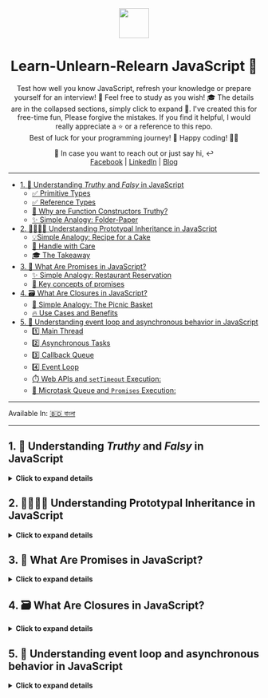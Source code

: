 <div align="center">
  <img height="60" src="https://img.icons8.com/color/344/javascript.png">
  <h1>Learn-Unlearn-Relearn JavaScript 🔄</h1>
</div>

<p align="center">
Test how well you know JavaScript, refresh your knowledge or prepare yourself for an interview! 💪 Feel free to study as you wish! 🎓 The details are in the collapsed sections, simply click to expand 🔽.
I've created this for free-time fun, Please forgive the mistakes. If you find it helpful, I would really appreciate a ⭐️ or a reference to this repo. <br/> 
Best of luck for your programming journey! 🙏 Happy coding! 🧑‍💻
</p>

<p align="center">
💬 In case you want to reach out or just say hi, ↩️ <br/>
<a href="https://www.facebook.com/saiefalemon">Facebook</a> | <a href="https://www.linkedin.com/in/saiefalemon">LinkedIn</a> | <a href="https://www.iamsaief.com/">Blog</a>
</p>

---

- [1. 🧐 Understanding _Truthy_ and _Falsy_ in JavaScript](#1--understanding-truthy-and-falsy-in-javascript)
  - [✅ Primitive Types](#primitive-types)
  - [✅ Reference Types](#reference-types)
  - [🤔 Why are Function Constructors Truthy?](#why-are-function-constructors-truthy)
  - [✨ Simple Analogy: Folder-Paper](#-simple-analogy-folder-paper)
- [2. 👨‍👩‍👧‍👦 Understanding Prototypal Inheritance in JavaScript](#2--understanding-prototypal-inheritance-in-javascript)
  - [💡Simple Analogy: Recipe for a Cake](#simple-analogy-recipe-for-a-cake)
  - [📝 Handle with Care](#handle-with-care)
  - [🎓 The Takeaway](#the-takeaway)
- [3. 🤝 What Are Promises in JavaScript?](#3-what-are-promises-in-javascript)
  - [✨ Simple Analogy: Restaurant Reservation](#simple-analogy-restaurant-reservation)
  - [🧩 Key concepts of promises](#-key-concepts-of-promises)
- [4. 🗃️ What Are Closures in JavaScript?](#4-️what-are-closures-in-javascript)
  - [🧩 Simple Analogy: The Picnic Basket](#-simple-analogy-the-picnic-basket)
  - [🔥 Use Cases and Benefits](#use-cases-and-benefits)
- [5. 🔄 Understanding event loop and asynchronous behavior in JavaScript](#5-understanding-event-loop-and-asynchronous-behavior-in-javascript)
  - [1️⃣ Main Thread](#1️⃣-main-thread)
  - [2️⃣ Asynchronous Tasks](#2️⃣-asynchronous-tasks)
  - [3️⃣ Callback Queue](#3️⃣-callback-queue)
  - [4️⃣ Event Loop](#4️⃣-event-loop)
  - [⏱️ Web APIs and `setTimeout` Execution:](#️-web-apis-and-settimeout-execution)
  - [🤝 Microtask Queue and `Promises` Execution:](#-microtask-queue-and-promises-execution)

---

Available In: [🇧🇩 বাংলা](./bn-BD/README_bn-BD.md)

---

## 1. 🧐 Understanding _Truthy_ and _Falsy_ in JavaScript

<details><summary><b>Click to expand details</b></summary>

### ✅ Primitive Types

- 💡 Represent single, immutable values. Primitive types in JavaScript include `undefined`, `null`, `boolean`, `number`, `string`, `symbol`, and `BigInt`.

- 💡 If a primitive type has a value that is considered falsy (like `0`, `false`, `""`, `null`, `undefined`, or `NaN`), it will behave as false in a Boolean context.

- 💡 They are stored directly in the location where the variable accesses them.

### ✅ Reference Types

- 💡 Include objects such as `function`, `array`, and other `objects`, and they are mutable.

- 💡 When you create a reference type, JavaScript allocates memory for it and the variable you assign it to holds a reference (or pointer) to that memory space, not the actual data itself.

- 💡 Since a reference points to an object, and objects in JavaScript are inherently truthy, a reference type cannot be falsy. Even if an object is empty (like `{}`) or an array has no elements (`[]`), it is still truthy because a reference to an allocated memory space exists.

### 🤔 Why are Function Constructors Truthy?

- 💡 Function constructors like `new Number()` or `new Boolean()` create object wrappers around primitive values.

- 💡 Despite the primitive value inside the object being falsy (like `0` or `false`), the object wrapper itself is a reference type.

- 💡 As we’ve established, reference types are always truthy because they refer to a memory location, not the value itself.

### ✨ Simple Analogy: Folder-Paper

Think of primitive types as individual pieces of paper with something written on them. If the paper is blank (a falsy value), it’s like having nothing or false. Reference types, on the other hand, are like folders (objects) that can hold these papers. Even if the folder is designed to hold a blank paper, the folder itself still exists and is something (truthy). The function constructors like `new Number()` and `new Boolean()` are like special folders that come with a label and even if the label says `0` or `false` (falsy), the folder is still an item you can reference and use (truthy).

🧠 Remember, in JavaScript, the type of value determines its **truthiness** or **falsiness**. Objects will always be your go-to for a guaranteed truthy value!

</details>

## 2. 👨‍👩‍👧‍👦 Understanding Prototypal Inheritance in JavaScript

<details><summary><b>Click to expand details</b></summary>
<p>

In JavaScript, a `prototype` is like a blueprint for creating objects. It’s an object itself, and every function in JavaScript has a prototype property that’s used when creating new objects. This prototype object includes properties and methods that should be available to the objects created from the function.

### 💡Simple Analogy: Recipe for a Cake

Imagine you have a recipe for a cake. This recipe includes all the steps and ingredients you need to make the cake. In JavaScript, the recipe is like the `prototype`. When you bake a cake using this recipe, the cake (an `object`) inherits all the properties from the recipe (the `prototype`). If you decide to add a new step to the recipe, like adding icing, all the cakes made from that recipe will now have icing too.

> ℹ️ Similarly, when you create an object from a constructor function in JavaScript, the object inherits all the properties and methods from the constructor’s prototype. This allows all objects created from the same constructor to share the same properties and methods, which can save memory and allow for a consistent structure.
>
> ℹ️ So, prototypal inheritance is a way objects in JavaScript can inherit properties and methods from a prototype, much like how multiple cakes can be made from the same recipe. But if a properties/methods is removed from the prototype, all objects that inherit from that prototype lose access to that properties/methods.

### 📝 Handle with Care

While it’s tempting to keep adding to prototypes, it’s generally not recommended because it can lead to unexpected behavior in code, especially if libraries or frameworks are used that might also modify the prototype. Remember that with great power comes great responsibility. 🙂

### 🎓 The Takeaway

Prototypal inheritance is a powerful feature in JavaScript that allows objects to share and extend behaviors efficiently. It’s what makes JavaScript dynamic and flexible, enabling us to write more reusable and maintainable code. 💪

✨ So, the next time you’re working with JavaScript objects, remember the family tree of prototypes and how it empowers your code with shared DNA. 🧬

**🧠 Now that we have basic understanding, lets go through the following examples.**

---

**Example: Barking Dog**

```jsx
class Dog {
  constructor(name) {
    this.name = name;
  }
}

Dog.prototype.bark = function () {
  console.log(`Woof I am ${this.name}`);
};

const pet = new Dog("Mara");

pet.bark(); // Outputs: Woof I am Mara
```

**Explanation:** A `Dog` class is created with a constructor to assign the name to the dog. A method `bark` is added to `Dog`’s prototype, which allows all instances of `Dog` to use this method. A new instance of `Dog` named ‘Mara’ is created, and `pet.bark()` is called, which outputs “Woof I am Mara”.

**Example: String.prototype**

```jsx
// Adding a method to String.prototype
String.prototype.shout = function () {
  return this.toUpperCase() + "!!!";
};

let greeting = "hello";
console.log(greeting.shout()); // Outputs: HELLO!!!
```

**Explanation:** Here, we add a method called `shout` to `String.prototype`. This means every string created in JavaScript will now have access to this `shout` method. The method converts the string to uppercase and adds exclamation marks.

**Example: Array.prototype**

```jsx
// Adding a method to Array.prototype
Array.prototype.firstElement = function () {
  return this.length > 0 ? this[0] : undefined;
};

let numbers = [1, 2, 3];
console.log(numbers.firstElement()); // Outputs: 1
```

**Explanation:** We add a method called `firstElement` to `Array.prototype`. This method returns the first element of an array if it exists. Now, any array we create will have this `firstElement` method available.

**Example: Object.prototype**

```jsx
// Adding a method to Object.prototype
Object.prototype.keysCount = function () {
  return Object.keys(this).length;
};

let person = { name: "Alice", age: 25 };
console.log(person.keysCount()); // Outputs: 2
```

**Explanation:** we add a method called `keysCount` to `Object.prototype`. This method returns the number of keys (properties) in an object. By adding this method to `Object.prototype`, every object created in JavaScript, including `person`, now has access to the `keysCount` method. When we call `person.keysCount()`, it outputs `2` because there are two keys in the `person` object: `name` and `age`.

</p>
</details>

## 3. 🤝 What Are Promises in JavaScript?

<details><summary><b>Click to expand details</b></summary>
<p>

A promise is a special JavaScript object that connects the “_producing code_” (which performs an asynchronous operation) with the “_consuming code_” (which handles the result of that operation). Think of it as a subscription list: the promise ensures that the result will be available to all subscribed code when it’s ready.

### ✨ Simple Analogy: Restaurant Reservation

Imagine you’re making a reservation at a restaurant for your niece’s birthday party next week. When you make the reservation, the restaurant gives you a promise that a table will be available for you at the specified time. In this analogy:

- **👉 Producing code:** The restaurant staff (like a waiter) takes whatever time they need to prepare the table (the promised result).

- **👉 Promise:** The reservation itself acts as the promise. It ensures that the table will be ready for your party when you arrive.

### 🧩 Key concepts of promises

1. **States of a Promise:**

   - **👉 Pending:** The promise is awaiting a response (like waiting for the table to be set).

   - **👉 Resolved (Fulfilled):** The promise has successfully returned a value (like when the table is ready).

   - **👉 Rejected:** The promise encountered an error (like when the restaurant couldn’t accommodate your reservation).

2. **Creating a Promise in JavaScript:**

   - 👉 You can create a promise using the ”Promise” constructor. It takes a callback function with two parameters: `resolve` and `reject`

   - 👉 Inside the callback, you perform your asynchronous operation (e.g., fetching data, loading an image, etc.).

   - 👉 If everything goes well, you call `resolve` with the result. If there’s an error, you call `reject` with an error message.

🧠 Remember, promises allow you to handle asynchronous operations more elegantly, making your code cleaner and easier to reason about. Just like a restaurant reservation, they ensure that the result will be available when needed! 🍽️

**🕹️ Now that we have basic understanding, lets go through the following examples.**

---

**Example: creating and using a promise**

```jsx
// Creating a promise
const reservationPromise = new Promise((resolve, reject) => {
  // Simulating an asynchronous operation (e.g., fetching data)
  const condition = true;

  if (condition) {
    setTimeout(() => {
      const data = "Stuff worked!";
      resolve(data); // Resolve the promise;
    }, 2000); // Simulating a delay
  } else {
    setTimeout(() => {
      reject(Error("Promise is rejected.")); // Reject the promise;
    }, 2000); // Simulating a delay
  }
});

// Consuming the promise
reservationPromise
  .then((result) => {
    console.log("Promise worked!", result); // Handle success
  })
  .catch((err) => {
    console.log("Something went wrong!", err.message); // Handle error
  });
```

**Explanation:**

- We create a promise `reservationPromise` that `resolves`/`reject` based on the condition after a 2-second delay.
- If `condition` is `true`, it logs `Promise worked! Stuff worked!` to the console.
- If `condition` is `false`,  it logs `Something went wrong! Promise is rejected`. (you can customize the error message).

---

**Example: using **async/await** with **Fetch API\*\*\*\*

```jsx
async function getData() {
  try {
    const response = await fetch("https://jsonplaceholder.typicode.com/posts");
    if (response.status === 200) {
      const data = await response.json(); // Await the JSON parsing
      return data;
    } else {
      throw new Error(`Error fetching data. Status: ${response.status}`);
    }
  } catch (error) {
    console.error("An error occurred:", error.message);
    // Handle the error gracefully (e.g., show a user-friendly message)
    return null;
  }
}

// Usage
try {
  const result = await getData();
  if (result && result.length > 0) {
    console.log("Data received:", result);
  } else {
    console.log("Failed to fetch data.");
  }
} catch (error) {
  console.error("An error occurred during data retrieval:", error.message);
}
```

**Explanation:**

- The `getData` function is defined as an **async function**. This means it always returns a **promise**.
- We use `await` directly in the `getData()` function to wait for the `fetch` request to complete and handle the response.
- If the response status is 200, we parse the JSON data.
- If there’s an error (e.g., non-200 status or network issues), we throw an error and catch it in the `try`/`catch` block.
- The usage section demonstrates how to call the `getData()` function and handle the result or error.

</p>
</details>

## 4. 🗃️ What Are Closures in JavaScript?

<details><summary><b>Click to expand details</b></summary>

<p>

A closure is a fundamental concept in JavaScript. It occurs when a function _remembers_ its lexical scope even after it has finished executing. In simpler terms, a closure allows a function to retain access to variables from its _outer (enclosing) function_, even when that outer function has completed execution.

### 🧩 Simple Analogy: The Picnic Basket

Imagine you’re going on a picnic with friends. You pack a picnic basket with all the essentials: sandwiches, fruits, drinks, and utensils. As you head to the park, you carry the basket with you. Now, here’s the interesting part: the basket itself is like a closure!

**❇️ The Basket (Closure):**

- ✨ The picnic basket encapsulates everything you need for the picnic.
- ✨ It **closes over** its contents, keeping them private and secure.
- ✨ Similarly, a closure in JavaScript encapsulates variables and functions within a specific context.

**🔥 How Do Closures Work?**

1. **ℹ️ Lexical Scope:**
   - ✨ JavaScript uses lexical scoping, which means that functions have access to variables defined in their containing (parent) functions.
   - ✨ When a function is defined, it _captures_ its surrounding scope, creating a closure.
2. **ℹ️ Creating a Closure:** A closure is formed when:
   - ✨ An inner function is defined within an outer function.
   - ✨ The inner function references variables from the outer function.
   - ✨ The inner function is returned or passed as an argument to other functions.

### 🔥 Use Cases and Benefits

- **ℹ️ Data Privacy:**
  - ✨ By enclosing variables within a closure, you create private variables.
  - ✨ These variables are accessible only within the closure’s scope, providing data privacy.
  - ✨ This approach emulates private methods in object-oriented programming.
- **ℹ️ Function Factories:**
  - ✨ You can generate specialized functions (function factories) using closures. For instance, consider a function that generates related functions based on an initial value.
- **ℹ️ Event Handling:**
  - ✨ When you attach an event handler (like a click event) to an HTML element, you’re creating a closure.
  - ✨ The event handler function _remembers_ the surrounding context (variables, functions) - even after it’s detached from the element.
- **ℹ️ Timeouts and Intervals:**
  - ✨ Closures are essential for managing timeouts and intervals, `setTimeout` or `setInterval`.
  - ✨ They ensure that the correct context is maintained when the callback executes.

**🕹️ Now that we have the understanding, lets go through the following examples.**

---

**Example: Data Privacy**

```jsx
function createCounter() {
  let count = 0;
  return function () {
    count += 1;
    return count;
  };
}

const counter = createCounter();
console.log(counter()); // 1
console.log(counter()); // 2
// 'count' is not accessible from outside the 'createCounter' function.
```

**Explanation:**

- The `createCounter` function encapsulates a `count` variable. It returns an anonymous function that, when called, increments `count` and returns its value.
- The `count` variable is private and cannot be accessed or modified directly outside of `createCounter`.

---

**Example: Function Factories**

```jsx
function makeMultiplier(multiplier) {
  return function (number) {
    return number * multiplier;
  };
}

const double = makeMultiplier(2);
console.log(double(5)); // 10
```

**Explanation:**

- The `makeMultiplier` function takes a `multiplier` argument and returns a new function. This returned function takes a `number` argument and returns the product of `number` and `multiplier`.
- Each function created by `makeMultiplier` retains its own `multiplier` value.

---

**Example: Event Handling**

```jsx
let countClicks = (function () {
  let count = 0;
  return function () {
    count += 1;
    console.log(`Button clicked ${count} times`);
  };
})();

document.getElementById("myButton").addEventListener("click", countClicks);
```

**Explanation:**

- The `countClicks` IIFE (Immediately Invoked Function Expression) creates a private `count` variable for counting clicks.
- The returned function is used as an event handler for clicks, which increments the count and logs it to the console.

---

**Example: Timeouts and Intervals**

```jsx
function delayedAlert(message, delay) {
  setTimeout(function () {
    alert(message);
  }, delay);
}

delayedAlert("Hello after 2 seconds", 2000);
```

**Explanation:**

- The `delayedAlert` function demonstrates a closure where the `message` and `delay` parameters are used by the anonymous function inside the `setTimeout`.
- Even after `delayedAlert` has finished executing, the callback function can still access the `message` and `delay`.

</p>
</details>

## 5. 🔄 Understanding event loop and asynchronous behavior in JavaScript

<details><summary><b>Click to expand details</b></summary>

<p>

JavaScript is single-threaded, which means it processes one task at a time. However, it can handle asynchronous tasks efficiently using an event loop. Here’s how it works:

### 1️⃣ Main Thread

- When you run JavaScript code, it executes on the main thread.
- Any synchronous code (like function calls, assignments, or loops) runs sequentially.

### 2️⃣ Asynchronous Tasks

- Asynchronous operations (e.g., fetching data from an API, reading files, or waiting for user input) don’t block the main thread.
- These tasks are delegated to the browser’s `Web API`s (like setTimeout, fetch, or addEventListener).
- While waiting for the result, the main thread continues executing other code.

### 3️⃣ Callback Queue

- When an asynchronous task completes, it places its callback (a function to execute) in the callback queue.
- The callback queue holds functions waiting to be executed.

### 4️⃣ Event Loop

The event loop continuously checks:

- Is the call stack (where functions execute) empty?
- Is there anything in the callback queue?
- If the call stack is empty, the event loop picks the next callback from the queue and pushes it onto the call stack for execution.

### ⏱️ Web APIs and `setTimeout` Execution:

**1️⃣ `setTimeout` Execution**

- JavaScript can access Web APIs (e.g., `setTimeout`, `fetch`, `addEventListener`). These are asynchronous and run in parallel with other operations.
- When you call setTimeout(callback, delay), it schedules the callback function to run after the specified delay.
- The browser delegates this task to a Web API (outside the JavaScript engine).
- The main thread continues executing other code while waiting for the delay.
- After the delay, the callback is placed in the callback queue.

**2️⃣ Event Loop**

The event loop continuously checks:

- Is the call stack (where functions execute) empty?
- Is there anything in the callback queue?
- If the call stack is empty, the event loop picks the next callback from the queue and pushes it onto the call stack for execution.

### 🤝 Microtask Queue and `Promises` Execution:

Promises handle asynchronous operations more elegantly:

**1️⃣ `Promise` Execution:**

- A promise represents a value that may not be available yet (e.g., data from an API).
- When a promise resolves (or rejects), it schedules its callback (.then() or .catch()) to run.
- Promises use the `microtask queue` (higher priority than the callback queue).

**2️⃣ Event Loop and Microtasks:**

- After executing the current task (e.g., a synchronous function), the event loop checks the microtask queue.
- If there are resolved promises waiting, their callbacks are executed.
- This ensures that promises are handled before the next task from the callback queue.

📝 In summary, `setTimeout` uses the `callback queue`, while promises use the `microtask queue`. The event loop manages both, ensuring efficient handling of asynchronous tasks! 🔁
Remember, the event loop ensures that asynchronous tasks don’t block the main thread, allowing your application to remain responsive even during time-consuming operations! 💪

**🕹️ Now that we have the understanding, lets go through the following examples.**

---

**Example: `setTimeout`**

```jsx
console.log("Start");
setTimeout(() => {
  console.log("Timeout callback");
}, 1000);
console.log("End");

// Output:
/* 
'Start'
'End'
(After 1 second) 'Timeout callback' 
*/
```

**Explanation:**

- `Start` and `End` execute synchronously.
- The `setTimeout` callback is scheduled to run after 1 second, but it doesn’t block the main thread.

1. Initial Execution:

   - The `console.log('Start')` statement runs first, printing `Start`.
   - Next, the `setTimeout` function is called, which schedules the callback function to run after 1000 milliseconds (1 second).
   - Finally, the `console.log('End')` statement executes, printing `End`.

2. Event Loop and Web APIs:

   - The `setTimeout` callback is asynchronous and gets delegated to the Web APIs.
   - The main thread is free to continue executing other code.

3. Timeout Completion:

   - After 1 second, the Web APIs signal that the timeout has completed.
   - The callback (`console.log('Timeout callback')`) is placed in the callback queue.

4. Callback Queue and Event Loop:

   - The event loop checks if the call stack is empty.
   - Since it is, the callback is moved from the queue to the call stack.
   - The callback executes, printing `Timeout callback`.

5. Final Output Order:
   - `Start`
   - `End`
   - (After 1 second) `Timeout callback`

---

**Example: `Promise`**

```jsx
const fetchData = () => {
  return new Promise((resolve, reject) => {
    setTimeout(() => resolve("Data fetched"), 1000);
  });
};

fetchData().then((result) => {
  console.log(result);
});
console.log("Fetching data...");

// Output:
/* 
'Fetching data...'
(After 1 second) 'Data fetched'
*/
```

**Explanation:**

- `fetchData` returns a promise that resolves after 1 second.
- The `.then()` callback waits for the promise to resolve.
- Meanwhile, the main thread continues executing `Fetching data...`.

1. Initial Execution:

   - The `fetchData` function returns a promise.
   - The console.log(`Fetching data...`) statement runs, printing `Fetching data...`.

2. Promise Execution:

   - The promise resolves after 1 second (due to the `setTimeout`).
   - The resolved value (`Data fetched`) is placed in the callback queue.

3. Callback Queue and Event Loop:

   - The event loop checks if the call stack is empty.
   - It moves the `.then()` callback to the call stack.
   - The callback executes, printing `Data fetched`.

4. Final Output Order:
   - `Fetching data...`
   - (After 1 second) `Data fetched`

</p>
</details>
